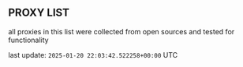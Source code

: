 ## PROXY LIST

all proxies in this list were collected from open sources and tested for functionality

last update: `2025-01-20 22:03:42.522258+00:00` UTC